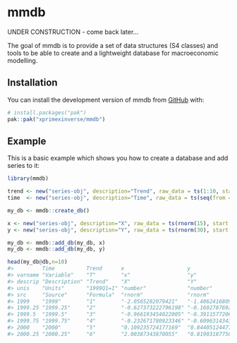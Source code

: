 
<!-- README.md is generated from README.Rmd. Please edit that file -->

# mmdb

<!-- badges: start -->
<!-- badges: end -->

UNDER CONSTRUCTION - come back later…

The goal of mmdb is to provide a set of data structures (S4 classes) and
tools to be able to create and a lightweight database for macroeconomic
modelling.

## Installation

You can install the development version of mmdb from
[GitHub](https://github.com/) with:

``` r
# install.packages("pak")
pak::pak("xprimexinverse/mmdb")
```

## Example

This is a basic example which shows you how to create a database and add
series to it:

``` r
library(mmdb)

trend <- new("series-obj", description="Trend", raw_data = ts(1:10, start = c(2000, 1), frequency = 4))
time  <- new("series-obj", description="Time", raw_data = ts(seq(from = 2000, length.out = 10, by = 0.25), start = c(2000, 1), frequency = 4))

my_db <- mmdb::create_db()

x <- new("series-obj", description="X", raw_data = ts(rnorm(15), start = c(1999, 1), frequency = 4), table = "rnorm", units = "number")
y <- new("series-obj", description="Y", raw_data = ts(rnorm(30), start = c(1999, 1), frequency = 4), table = "rnorm", units = "number")

my_db <- mmdb::add_db(my_db, x)
my_db <- mmdb::add_db(my_db, y)

head(my_db@db,n=10)
#>         Time          Trend      x                    y                   
#> varname "Variable"    "T"        "x"                  "y"                 
#> descrip "Description" "Trend"    "X"                  "Y"                 
#> unis    "Units"       "1999Q1=1" "number"             "number"            
#> src     "Source"      "Formula"  "rnorm"              "rnorm"             
#> 1999    "1999"        "1"        "-2.0565282079421"   "-1.40624168090532" 
#> 1999.25 "1999.25"     "2"        "-0.627373222796198" "-0.160278769205221"
#> 1999.5  "1999.5"      "3"        "-0.966193454022005" "-0.391157720680662"
#> 1999.75 "1999.75"     "4"        "-0.232671780923346" "-0.609631434394134"
#> 2000    "2000"        "5"        "0.109235724177169"  "0.844051244771288" 
#> 2000.25 "2000.25"     "6"        "2.00387343870055"   "0.819031877509908"
```

